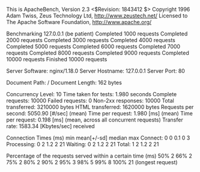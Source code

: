 This is ApacheBench, Version 2.3 <$Revision: 1843412 $>
Copyright 1996 Adam Twiss, Zeus Technology Ltd, http://www.zeustech.net/
Licensed to The Apache Software Foundation, http://www.apache.org/

Benchmarking 127.0.0.1 (be patient)
Completed 1000 requests
Completed 2000 requests
Completed 3000 requests
Completed 4000 requests
Completed 5000 requests
Completed 6000 requests
Completed 7000 requests
Completed 8000 requests
Completed 9000 requests
Completed 10000 requests
Finished 10000 requests


Server Software:        nginx/1.18.0
Server Hostname:        127.0.0.1
Server Port:            80

Document Path:          /
Document Length:        162 bytes

Concurrency Level:      10
Time taken for tests:   1.980 seconds
Complete requests:      10000
Failed requests:        0
Non-2xx responses:      10000
Total transferred:      3210000 bytes
HTML transferred:       1620000 bytes
Requests per second:    5050.90 [#/sec] (mean)
Time per request:       1.980 [ms] (mean)
Time per request:       0.198 [ms] (mean, across all concurrent requests)
Transfer rate:          1583.34 [Kbytes/sec] received

Connection Times (ms)
              min  mean[+/-sd] median   max
Connect:        0    0   0.1      0       3
Processing:     0    2   1.2      2      21
Waiting:        0    2   1.2      2      21
Total:          1    2   1.2      2      21

Percentage of the requests served within a certain time (ms)
  50%      2
  66%      2
  75%      2
  80%      2
  90%      2
  95%      3
  98%      5
  99%      8
 100%     21 (longest request)


